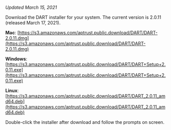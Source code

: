 _Updated March 15, 2021_

Download the DART installer for your system. The current version is 2.0.11 (released March 17, 2021).

__Mac__: [https://s3.amazonaws.com/aptrust.public.download/DART/DART-2.0.11.dmg](https://s3.amazonaws.com/aptrust.public.download/DART/DART-2.0.11.dmg)

__Windows__: [https://s3.amazonaws.com/aptrust.public.download/DART/DART+Setup+2.0.11.exe](https://s3.amazonaws.com/aptrust.public.download/DART/DART+Setup+2.0.11.exe)

__Linux__: [https://s3.amazonaws.com/aptrust.public.download/DART/DART_2.0.11_amd64.deb](https://s3.amazonaws.com/aptrust.public.download/DART/DART_2.0.11_amd64.deb)

Double-click the installer after download and follow the prompts on screen.
